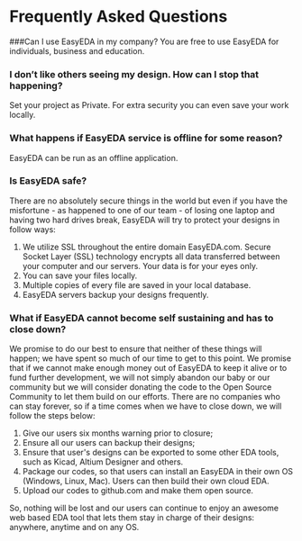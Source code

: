 
# Frequently Asked Questions


###Can I use EasyEDA in my company?
You are free to use EasyEDA for individuals, business and education.

### I don’t like others seeing my design. How can I stop that happening?
 Set your project as Private. For extra security you can even save your work locally.

### What happens if EasyEDA service is offline for some reason?
EasyEDA can be run as an offline application.

### Is EasyEDA safe?
There are no absolutely secure things in the world but even if you have the misfortune - as happened to one of our team - of losing one laptop and having two hard drives break, 
EasyEDA will try to protect your designs in follow ways:
1. We utilize SSL throughout the entire domain EasyEDA.com. Secure Socket Layer (SSL) technology encrypts all data transferred between your computer and our servers. Your data is for your eyes only.
2. You can save your files locally.
3. Multiple copies of every file are saved in your local database. 
4. EasyEDA servers backup your designs frequently.

### What if EasyEDA cannot become self sustaining and has to close down?

We promise to do our best to ensure that neither of these things will happen; we have spent so much of our time to get to this point. We promise that if we cannot make enough money out of EasyEDA to keep it alive or to fund further development, we will not simply abandon our baby or our community but we will consider donating the code to the Open Source Community to let them build on our efforts. There are no companies who can stay forever, so if a time comes when we have to close down,  we will follow the steps below:

1. Give our users six months warning prior to closure;
2. Ensure all our users can backup their designs;
3. Ensure that user's designs can be exported to some other EDA tools, such as Kicad, Altium Designer and others.
4. Package our codes, so that users can install an EasyEDA in their own OS (Windows, Linux, Mac). Users can then build their own cloud EDA.
5. Upload our codes to github.com and make them open source.

So, nothing will be lost and our users can continue to enjoy an awesome web based EDA tool that lets them stay in charge of their designs: anywhere, anytime and on any OS.
